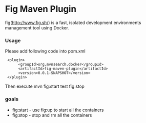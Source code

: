 Fig Maven Plugin
=======================================

fig(http://www.fig.sh/) is a fast, isolated development environments management tool using Docker.

### Usage
Please add following code into pom.xml

     <plugin>
          <groupId>org.mvnsearch.docker</groupId>
          <artifactId>fig-maven-plugin</artifactId>
          <version>0.0.1-SNAPSHOT</version>
     </plugin>
Then execute mvn fig:start test fig:stop


### goals

* fig:start - use fig:up to start all the containers
* fig:stop  - stop and rm all the containers